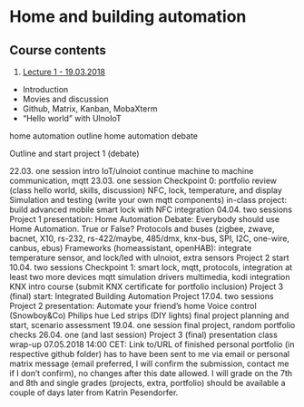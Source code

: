# Home and building automation

## Course contents
1. [Lecture 1 - 19.03.2018]()
- Introduction
- Movies and discussion
- Github, Matrix, Kanban, MobaXterm
- “Hello world” with UlnoIoT

home automation 
outline home automation debate

Outline and start project 1 (debate)

22.03. one session
intro IoT/ulnoiot continue
machine to machine communication, mqtt
23.03. one session
Checkpoint 0: portfolio review (class hello world, skills, discussion)
NFC, lock, temperature, and display
Simulation and testing (write your own mqtt components)
in-class project: build advanced mobile smart lock with NFC integration
04.04.  two sessions
Project 1 presentation: Home Automation Debate: Everybody should use Home Automation. True or False?
Protocols and buses (zigbee, zwave, bacnet, X10, rs-232, rs-422/maybe, 485/dmx, knx-bus, SPI, I2C, one-wire, canbus, ebus)
Frameworks (homeassistant, openHAB): integrate temperature sensor, and lock/led with ulnoiot, extra sensors
Project 2 start
10.04.  two sessions
Checkpoint 1: smart lock, mqtt, protocols, integration at least two more devices
mqtt simulation drivers
multimedia, kodi integration
KNX intro course (submit KNX certificate for portfolio inclusion)
Project 3 (final) start: Integrated Building Automation Project
17.04. two sessions
Project 2 presentation: Automate your friend’s home
Voice control (Snowboy&Co)
Philips hue
Led strips (DIY lights)
final project planning and start, scenario assessment
19.04. one session
final project, random portfolio checks 
26.04. one (and last session)
Project 3 (final) presentation
class wrap-up
07.05.2018 14:00 CET: Link to/URL of finished personal portfolio (in respective github folder) has to have been sent to me via email or personal matrix message (email preferred, I will confirm the submission, contact me if I don’t confirm), no changes after this date allowed. I will grade on the 7th and 8th and single grades (projects, extra, portfolio) should be available a couple of days later from Katrin Pesendorfer.
